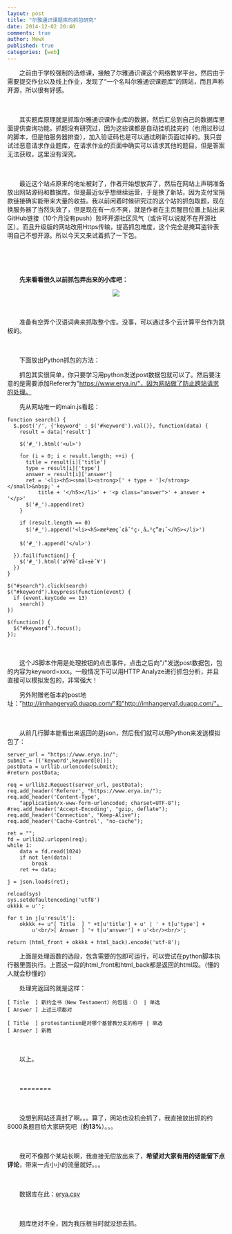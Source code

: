 ```yaml
---
layout: post
title: "尔雅通识课题库的抓包研究"
date: 2014-12-02 20:40
comments: true
author: MewX
published: true
categories: [web]
---
```


　　之前由于学校强制的选修课，接触了尔雅通识课这个网络教学平台，然后由于需要提交作业以及线上作业，发现了“一个名叫尔雅通识课题库”的网站，而且声称开源，所以很有好感。  

　　  

　　其实题库原理就是抓取尔雅通识课作业库的数据，然后汇总到自己的数据库里面提供查询功能。抓题没有研究过，因为这些课都是自动挂机挂完的（也用过秒过的脚本，但是怕服务器排查），加入验证码也是可以通过刷新页面过掉的。我只尝试过恶意请求作业题库，在请求作业的页面中确实可以请求其他的题目，但是答案无法获取，这里没有深究。  

　　  

　　最近这个站点原来的地址被封了，作者开始想放弃了，然后在网站上声明准备放出网站源码和数据库。但是最近似乎想继续运营，于是换了新站，因为支付宝捐款链接确实能带来大量的收益。我以前闲着时候研究过的这个站的抓包取题，现在换服务器了当然失效了，但是现在有一点不爽，就是作者在主页醒目位置上贴出来GitHub链接（10个月没有push）败坏开源社区风气（或许可以说就不在开源社区）。而且升级版的网站改用Https传输，提高抓包难度，这个完全是掩耳盗铃表明自己不想开源。所以今天又来试着抓了一下包。  

　　  

　　  

　　**先来看看很久以前抓包弄出来的小库吧：**  
<center><a href="{{ site.cdn }}imgs/201412/01-erya-db-old.png" target="_blank"><img src="{{ site.cdn }}imgs/201412/01-erya-db-old.png" style="max-width:100%; height:auto;"/></a></center>  

　　  

　　准备有空弄个汉语词典来抓取整个库。没事，可以通过多个云计算平台作为跳板的。  

　　  

　　下面放出Python抓包的方法：  

　　抓包其实很简单，你只要学习用python发送post数据包就可以了。然后要注意的是需要添加Referer为"https://www.erya.in/"，因为网站做了防止跨站请求的处理。  

　　先从网站唯一的main.js看起：  

<?prettify lang=js?>
    function search() {
      $.post('/', {'keyword' : $('#keyword').val()}, function(data) {
        result = data['result']
    
        $('#_').html('<ul>')
    
        for (i = 0; i < result.length; ++i) {
          title = result[i]['title']
          type = result[i]['type']
          answer = result[i]['answer']
          ret = '<li><h5><small><strong>[' + type + ']</strong></small>&nbsp;' +
              title + '</h5></li>' + '<p class="answer">' + answer + '</p>'
          $('#_').append(ret)
        }
    
        if (result.length == 0)
          $('#_').append('<li><h5>æœªæœç´¢åˆ°ç›¸å…³ç­”æ¡ˆ</h5></li>')
    
        $('#_').append('</ul>')
    
      }).fail(function() {
        $('#_').html('æŸ¥è¯¢å¤±è´¥')
      })
    }
    
    $("#search").click(search)
    $("#keyword").keypress(function(event) {
      if (event.keyCode == 13)
        search()
    })
    
    $(function() {
      $("#keyword").focus();
    });

　　  

　　这个JS脚本作用是处理按钮的点击事件，点击之后向"/"发送post数据包，包的内容为keyword=xxx。一般情况下可以用HTTP Analyze进行抓包分析，并且直接可以模拟发包的，非常强大！  

　　另外附赠老版本的post地址："http://imhangerya0.duapp.com/"和"http://imhangerya1.duapp.com/"。  

　　  

　　从前几行脚本能看出来返回的是json，然后我们就可以用Python来发送模拟包了：  

<?prettify lang=python?>
    server_url = "https://www.erya.in/";
    submit = [('keyword',keyword[0])];
    postData = urllib.urlencode(submit);
    #return postData;
    
    req = urllib2.Request(server_url, postData);
    req.add_header('Referer', "https://www.erya.in/");
    req.add_header('Content-Type',
        "application/x-www-form-urlencoded; charset=UTF-8");
    #req.add_header('Accept-Encoding', "gzip, deflate");
    req.add_header('Connection', "Keep-Alive");
    req.add_header('Cache-Control', "no-cache");
    
    ret = "";
    fd = urllib2.urlopen(req);
    while 1:
    	data = fd.read(1024)
    	if not len(data):
    		break
    	ret += data;
    
    j = json.loads(ret);
    
    reload(sys)
    sys.setdefaultencoding('utf8')
    okkkk = u'';
    
    for t in j[u'result']:
        okkkk += u"[ Title  ] " +t[u'title'] + u' | ' + t[u'type'] +
            u'<br/>[ Answer ] '+ t[u'answer'] + u'<br/><br/>';
    
    return (html_front + okkkk + html_back).encode('utf-8');

　　上面是处理函数的选段，包含需要的包即可运行，可以尝试在python脚本执行器里面执行。上面这一段的html_front和html_back都是返回的html段。（懂的人就会秒懂的）  

　　处理完返回的就是这样：  

<?prettify lang=html?>
    [ Title  ] 新约全书（New Testament）的包括：（） | 单选
    [ Answer ] 上述三项都对
    
    [ Title  ] protestantism是对哪个基督教分支的称呼 | 单选
    [ Answer ] 新教

　　  

　　以上。  

　　  

　　========  

　　  

　　没想到网站还真封了啊。。。算了，网站也没机会抓了，我直接放出抓的约8000条题目给大家研究吧（**约13%**）。。。  

　　  

　　我可不像那个某站长啊，我直接无偿放出来了，**希望对大家有用的话能留下点评论**，带来一点小小的流量就好。。。

　　  

　　数据库在此：<a href="{{ site.baseurl }}downloads/erya.csv" target="_blank">erya.csv</a>  

　　  

　　题库绝对不全，因为我压根当时就没想去抓。  
